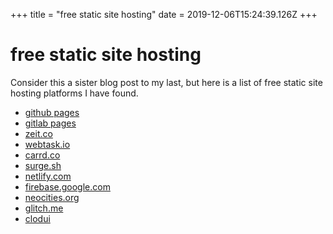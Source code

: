 +++
title = "free static site hosting"
date = 2019-12-06T15:24:39.126Z
+++
# free static site hosting

Consider this a sister blog post to my last, but here is a list of free static site hosting platforms I have found.

* [github pages](https://pages.github.com/)
* [gitlab pages](https://docs.gitlab.com/ee/user/project/pages/)
* [zeit.co](https://zeit.co/)
* [webtask.io](https://webtask.io/)
* [carrd.co](https://carrd.co/)
* [surge.sh](https://surge.sh/)
* [netlify.com](https://www.netlify.com/)
* [firebase.google.com](https://firebase.google.com/)
* [neocities.org](https://neocities.org)
* [glitch.me](https://glitch.com/)
* [clodui](https://www.clodui.com/)
